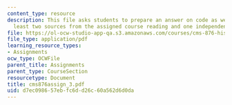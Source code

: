 ```yaml
---
content_type: resource
description: This file asks students to prepare an answer on code as weapon by at
  least two sources from the assigned course reading and one independent source.
file: https://ol-ocw-studio-app-qa.s3.amazonaws.com/courses/cms-876-history-of-media-and-technology-spring-2005/d7ec098657ebfc6dd26c60a562d6d0da_cms876assign_3.pdf
file_type: application/pdf
learning_resource_types:
- Assignments
ocw_type: OCWFile
parent_title: Assignments
parent_type: CourseSection
resourcetype: Document
title: cms876assign_3.pdf
uid: d7ec0986-57eb-fc6d-d26c-60a562d6d0da
---
```

